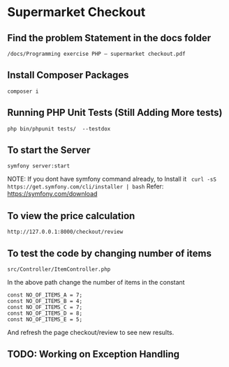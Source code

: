 # Supermarket Checkout

## Find the problem Statement in the docs folder

```/docs/Programming exercise PHP – supermarket checkout.pdf```

## Install Composer Packages

```composer i```

## Running PHP Unit Tests (Still Adding More tests)

```php bin/phpunit tests/  --testdox```

## To start the Server

```symfony server:start```

NOTE: If you dont have symfony command already, to Install it
``` curl -sS https://get.symfony.com/cli/installer | bash```
Refer: https://symfony.com/download

## To view the price calculation

```http://127.0.0.1:8000/checkout/review```

## To test the code by changing number of items

```src/Controller/ItemController.php```

In the above path change the number of items in the constant

```
const NO_OF_ITEMS_A = 7;
const NO_OF_ITEMS_B = 4;
const NO_OF_ITEMS_C = 7;
const NO_OF_ITEMS_D = 8;
const NO_OF_ITEMS_E = 5;
```

And refresh the page checkout/review to see new results.

## TODO: Working on Exception Handling
